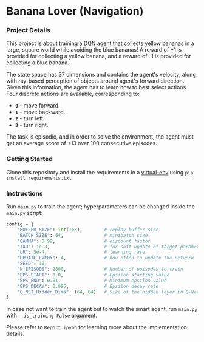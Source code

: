 # Banana Lover (Navigation)

### Project Details
This project is about training a DQN agent that collects yellow bananas in a large, square world while avoiding the blue bananas!
A reward of +1 is provided for collecting a yellow banana, and a reward of -1 is provided for collecting a blue banana.

The state space has 37 dimensions and contains the agent's velocity, along with ray-based perception of objects around agent's forward direction.  Given this information, the agent has to learn how to best select actions.  Four discrete actions are available, corresponding to:
- **`0`** - move forward.
- **`1`** - move backward.
- **`2`** - turn left.
- **`3`** - turn right.

The task is episodic, and in order to solve the environment, the agent must get an average score of +13 over 100 consecutive episodes.

### Getting Started

Clone this repository and install the requirements in a [virtual-env](https://docs.python.org/3/tutorial/venv.html#creating-virtual-environments) using `pip install requirements.txt`

### Instructions
Run `main.py` to train the agent; hyperparameters can be changed inside the `main.py` script:
```Python
config = {
    "BUFFER_SIZE": int(1e5),        # replay buffer size
    "BATCH_SIZE": 64,               # minibatch size
    "GAMMA": 0.99,                  # discount factor
    "TAU": 1e-3,                    # for soft update of target parameters
    "LR": 5e-4,                     # learning rate
    "UPDATE_EVERY": 4,              # how often to update the network
    "SEED": 10,
    "N_EPISODS": 2000,              # Number of episodes to train
    "EPS_START": 1.0,               # Epsilon starting value
    "EPS_END": 0.01,                # Minimum epsilon value
    "EPS_DECAY": 0.995,             # Epsilon decay rate
    "Q_NET_Hidden_Dims": (64, 64)   # Size of the hidden layer in Q-Net
}
```
In case not want to train the agent but to watch the smart agent, run `main.py` with `--is_training False` argument.

Please refer to `Report.ipynb` for learning more about the implementation details.
